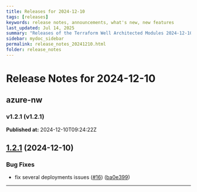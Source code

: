 ```yaml
---
title: Releases for 2024-12-10
tags: [releases]
keywords: release notes, announcements, what's new, new features
last_updated: Jul 14, 2025
summary: "Releases of the Terraform Well Architected Modules 2024-12-10"
sidebar: mydoc_sidebar
permalink: release_notes_20241210.html
folder: release_notes
---
```


# Release Notes for 2024-12-10

## azure-nw
### v1.2.1 (v1.2.1)
**Published at:** 2024-12-10T09:24:22Z

## [1.2.1](https://github.com/CloudNationHQ/terraform-azure-nw/compare/v1.2.0...v1.2.1) (2024-12-10)


### Bug Fixes

* fix several deployments issues ([#16](https://github.com/CloudNationHQ/terraform-azure-nw/issues/16)) ([ba0e399](https://github.com/CloudNationHQ/terraform-azure-nw/commit/ba0e3993029c6c4a01b6be173595e32b534a1414))

---

